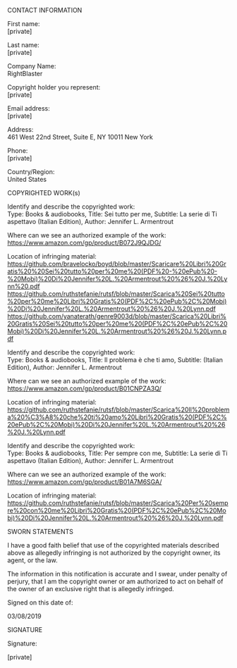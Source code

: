CONTACT INFORMATION  

First name:  
[private]  

Last name:  
[private]  

Company Name:  
RightBlaster

Copyright holder you represent:  
[private]  

Email address:  
[private]  

Address:  
461 West 22nd Street, Suite E, NY 10011 New York  

Phone:  
[private]  

Country/Region:  
United States  

COPYRIGHTED WORK(s)  

Identify and describe the copyrighted work:  
Type: Books & audiobooks, Title: Sei tutto per me, Subtitle: La serie di Ti aspettavo (Italian Edition), Author: Jennifer L. Armentrout

Where can we see an authorized example of the work:  
https://www.amazon.com/gp/product/B072J9QJDG/  

Location of infringing material:  
https://github.com/bravelocko/boyd/blob/master/Scaricare%20Libri%20Gratis%20%20Sei%20tutto%20per%20me%20(PDF%20-%20ePub%20-%20Mobi)%20Di%20Jennifer%20L.%20Armentrout%20%26%20J.%20Lynn%20.pdf  
https://github.com/ruthstefanie/rutsf/blob/master/Scarica%20Sei%20tutto%20per%20me%20Libri%20Gratis%20(PDF%2C%20ePub%2C%20Mobi)%20Di%20Jennifer%20L.%20Armentrout%20%26%20J.%20Lynn.pdf  
https://github.com/yanaterath/genre9003d/blob/master/Scarica%20Libri%20Gratis%20Sei%20tutto%20per%20me%20(PDF%2C%20ePub%2C%20Mobi)%20Di%20Jennifer%20L.%20Armentrout%20%26%20J.%20Lynn.pdf  

Identify and describe the copyrighted work:  
Type: Books & audiobooks, Title: Il problema è che ti amo, Subtitle: (Italian Edition), Author: Jennifer L. Armentrout  

Where can we see an authorized example of the work:  
https://www.amazon.com/gp/product/B01CNPZA3Q/  

Location of infringing material:  
https://github.com/ruthstefanie/rutsf/blob/master/Scarica%20Il%20problema%20%C3%A8%20che%20ti%20amo%20Libri%20Gratis%20(PDF%2C%20ePub%2C%20Mobi)%20Di%20Jennifer%20L.%20Armentrout%20%26%20J.%20Lynn.pdf  

Identify and describe the copyrighted work:  
Type: Books & audiobooks, Title: Per sempre con me, Subtitle: La serie di Ti aspettavo (Italian Edition), Author: Jennifer L. Armentrout  

Where can we see an authorized example of the work:  
https://www.amazon.com/gp/product/B01A7M6SGA/  

Location of infringing material:  
https://github.com/ruthstefanie/rutsf/blob/master/Scarica%20Per%20sempre%20con%20me%20Libri%20Gratis%20(PDF%2C%20ePub%2C%20Mobi)%20Di%20Jennifer%20L.%20Armentrout%20%26%20J.%20Lynn.pdf  

SWORN STATEMENTS  

I have a good faith belief that use of the copyrighted materials described above as allegedly infringing is not authorized by the copyright owner, its agent, or the law.  

The information in this notification is accurate and I swear, under penalty of perjury, that I am the copyright owner or am authorized to act on behalf of the owner of an exclusive right that is allegedly infringed.  

Signed on this date of:  

03/08/2019  

SIGNATURE  

Signature:  

[private]  
